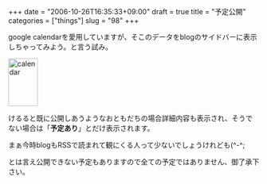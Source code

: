 +++
date = "2006-10-26T16:35:33+09:00"
draft = true
title = "予定公開"
categories = ["things"]
slug = "98"
+++

google calendarを愛用していますが、そこのデータをblogのサイドバーに表示しちゃってみよう。と言う試み。

<a href="/images/2006/10/yotei.png" rel="lightbox"  ><img src="/images/2006/10/yotei.png" alt="calendar" title="calendar" width="59" height="96" border="0" /></a>

けるると既に公開しあうようなおともだちの場合詳細内容も表示され、そうでない場合は「<strong>予定あり</strong>」とだけ表示されます。

まぁ今時blogもRSSで読まれて観にくる人って少ないでしょうけれども(^-^;

とは言え公開できない予定もありますので全ての予定ではありません、御了承下さい。
